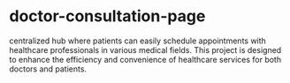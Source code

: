 # doctor-consultation-page
centralized hub where patients can easily schedule appointments with healthcare professionals in various medical fields. This project is designed to enhance the efficiency and convenience of healthcare services for both doctors and patients.
